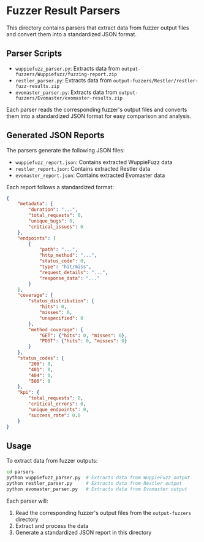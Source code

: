 # Fuzzer Result Parsers

This directory contains parsers that extract data from fuzzer output files and convert them into a standardized JSON format.

## Parser Scripts

- `wuppiefuzz_parser.py`: Extracts data from `output-fuzzers/Wuppiefuzz/fuzzing-report.zip`
- `restler_parser.py`: Extracts data from `output-fuzzers/Restler/restler-fuzz-results.zip`
- `evomaster_parser.py`: Extracts data from `output-fuzzers/Evomaster/evomaster-results.zip`

Each parser reads the corresponding fuzzer's output files and converts them into a standardized JSON format for easy comparison and analysis.

## Generated JSON Reports

The parsers generate the following JSON files:

- `wuppiefuzz_report.json`: Contains extracted WuppieFuzz data
- `restler_report.json`: Contains extracted Restler data
- `evomaster_report.json`: Contains extracted Evomaster data

Each report follows a standardized format:

```json
{
    "metadata": {
        "duration": "...",
        "total_requests": 0,
        "unique_bugs": 0,
        "critical_issues": 0
    },
    "endpoints": [
        {
            "path": "...",
            "http_method": "...",
            "status_code": 0,
            "type": "hit/miss",
            "request_details": "...",
            "response_data": "..."
        }
    ],
    "coverage": {
        "status_distribution": {
            "hits": 0,
            "misses": 0,
            "unspecified": 0
        },
        "method_coverage": {
            "GET": {"hits": 0, "misses": 0},
            "POST": {"hits": 0, "misses": 0}
        }
    },
    "status_codes": {
        "200": 0,
        "401": 0,
        "404": 0,
        "500": 0
    },
    "kpi": {
        "total_requests": 0,
        "critical_errors": 0,
        "unique_endpoints": 0,
        "success_rate": 0.0
    }
}
```

## Usage

To extract data from fuzzer outputs:

```bash
cd parsers
python wuppiefuzz_parser.py  # Extracts data from WuppieFuzz output
python restler_parser.py     # Extracts data from Restler output
python evomaster_parser.py   # Extracts data from Evomaster output
```

Each parser will:
1. Read the corresponding fuzzer's output files from the `output-fuzzers` directory
2. Extract and process the data
3. Generate a standardized JSON report in this directory
